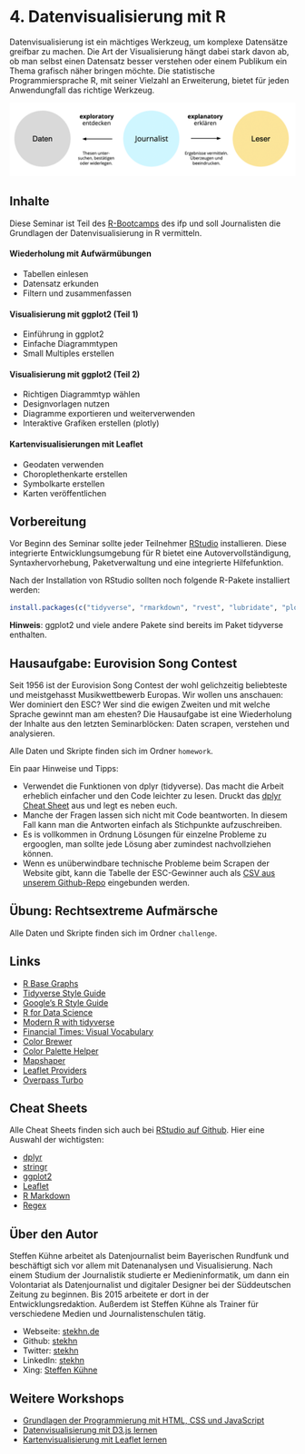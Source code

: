 # 4. Datenvisualisierung mit R

Datenvisualisierung ist ein mächtiges Werkzeug, um komplexe Datensätze greifbar zu machen. Die Art der Visualisierung hängt dabei stark davon ab, ob man selbst einen Datensatz besser verstehen oder einem Publikum ein Thema grafisch näher bringen möchte. Die statistische Programmiersprache R, mit seiner Vielzahl an Erweiterung, bietet für jeden Anwendungfall das richtige Werkzeug.

![Explorative und erklärende Datenvisualisierung](preview.png?raw=true)

## Inhalte

Diese Seminar ist Teil des [R-Bootcamps](https://journalistenschule-ifp.de/seminardetails/950) des ifp und soll Journalisten die Grundlagen der Datenvisualisierung in R vermitteln.

#### Wiederholung mit Aufwärmübungen

- Tabellen einlesen
- Datensatz erkunden
- Filtern und zusammenfassen

#### Visualisierung mit ggplot2 (Teil 1)

- Einführung in ggplot2
- Einfache Diagrammtypen
- Small Multiples erstellen

#### Visualisierung mit ggplot2 (Teil  2)

- Richtigen Diagrammtyp wählen
- Designvorlagen nutzen
- Diagramme exportieren und weiterverwenden
- Interaktive Grafiken erstellen (plotly)

#### Kartenvisualisierungen mit Leaflet

- Geodaten verwenden
- Choroplethenkarte erstellen
- Symbolkarte erstellen
- Karten veröffentlichen

## Vorbereitung

Vor Beginn des Seminar sollte jeder Teilnehmer [RStudio](https://rstudio.com/products/rstudio/download/#download) installieren. Diese integrierte Entwicklungsumgebung für R bietet eine Autovervollständigung, Syntaxhervorhebung, Paketverwaltung und eine integrierte Hilfefunktion.

Nach der Installation von RStudio sollten noch folgende R-Pakete installiert werden:

```r
install.packages(c("tidyverse", "rmarkdown", "rvest", "lubridate", "plotly", "leaflet"))
```

**Hinweis**: ggplot2 und viele andere Pakete sind bereits im Paket tidyverse enthalten.

## Hausaufgabe: Eurovision Song Contest

Seit 1956 ist der Eurovision Song Contest der wohl gelichzeitig beliebteste und meistgehasst Musikwettbewerb Europas. Wir wollen uns anschauen: Wer dominiert den ESC? Wer sind die ewigen Zweiten und mit welche Sprache gewinnt man am ehesten? Die Hausaufgabe ist eine Wiederholung der Inhalte aus den letzten Seminarblöcken: Daten scrapen, verstehen und analysieren.

Alle Daten und Skripte finden sich im Ordner `homework`.

Ein paar Hinweise und Tipps:

- Verwendet die Funktionen von dplyr (tidyverse). Das macht die Arbeit erheblich einfacher und den Code leichter zu lesen. Druckt das [dplyr Cheat Sheet](https://github.com/rstudio/cheatsheets/blob/master/data-transformation.pdf) aus und legt es neben euch.
- Manche der Fragen lassen sich nicht mit Code beantworten. In diesem Fall kann man die Antworten einfach als Stichpunkte aufzuschreiben.
- Es is vollkommen in Ordnung Lösungen für einzelne Probleme zu ergooglen, man sollte jede Lösung aber zumindest nachvollziehen können.
- Wenn es unüberwindbare technische Probleme beim Scrapen der Website gibt, kann die Tabelle der ESC-Gewinner auch als [CSV aus unserem Github-Repo](data/esc_winners.csv) eingebunden werden.

## Übung: Rechtsextreme Aufmärsche

Alle Daten und Skripte finden sich im Ordner `challenge`.

## Links
- [R Base Graphs](http://www.sthda.com/english/wiki/r-base-graphs)
- [Tidyverse Style Guide](https://style.tidyverse.org/)
- [Google’s R Style Guide](https://google.github.io/styleguide/Rguide.html)
- [R for Data Science](https://r4ds.had.co.nz/introduction.html)
- [Modern R with tidyverse](https://b-rodrigues.github.io/modern_R/)
- [Financial Times: Visual Vocabulary](https://github.com/ft-interactive/chart-doctor/blob/master/visual-vocabulary/Visual-vocabulary.pdf)
- [Color Brewer](http://colorbrewer2.org/#type=sequential&scheme=BuGn&n=3)
- [Color Palette Helper](https://gka.github.io/palettes)
- [Mapshaper](https://mapshaper.org/)
- [Leaflet Providers](https://leaflet-extras.github.io/leaflet-providers/preview/index.html)
- [Overpass Turbo](https://overpass-turbo.eu/)

## Cheat Sheets

Alle Cheat Sheets finden sich auch bei [RStudio auf Github](https://github.com/rstudio/cheatsheets). Hier eine Auswahl der wichtigsten:

- [dplyr](https://github.com/rstudio/cheatsheets/blob/master/data-transformation.pdf)
- [stringr](https://github.com/rstudio/cheatsheets/blob/master/strings.pdf)
- [ggplot2](https://github.com/rstudio/cheatsheets/blob/master/data-visualization-2.1.pdf)
- [Leaflet](https://github.com/rstudio/cheatsheets/blob/master/leaflet.pdf)
- [R Markdown](https://github.com/rstudio/cheatsheets/blob/master/rmarkdown-2.0.pdf)
- [Regex](https://github.com/rstudio/cheatsheets/blob/master/regex.pdf)

## Über den Autor

Steffen Kühne arbeitet als Datenjournalist beim Bayerischen Rundfunk und beschäftigt sich vor allem mit Datenanalysen und Visualisierung. Nach einem Studium der Journalistik studierte er Medieninformatik, um dann ein Volontariat als Datenjournalist und digitaler Designer bei der Süddeutschen Zeitung zu beginnen. Bis 2015 arbeitete er dort in der Entwicklungsredaktion. Außerdem ist Steffen Kühne als Trainer für verschiedene Medien und Journalistenschulen tätig.

- Webseite: [stekhn.de](https://stekhn.de)
- Github: [stekhn](https://github.com/stekhn)
- Twitter: [stekhn](https://twitter.com/stekhn)
- LinkedIn: [stekhn](https://www.linkedin.com/in/stekhn/)
- Xing: [Steffen Kühne](https://www.xing.com/profile/Steffen_Kuehne11/cv)

## Weitere Workshops

- [Grundlagen der Programmierung mit HTML, CSS und JavaScript](https://github.com/stekhn/programming-workshop/)
- [Datenvisualisierung mit D3.js lernen](https://github.com/stekhn/d3-workshop)
- [Kartenvisualisierung mit Leaflet lernen](https://github.com/stekhn/leaflet-workshop)
